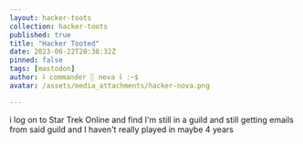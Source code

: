 ```yaml
---
layout: hacker-toots
collection: hacker-toots
published: true
title: "Hacker Tooted"
date: 2023-06-22T20:38:32Z
pinned: false
tags: [mastodon]
author: ⸸ commander ░ nova ⸸ :~$
avatar: /assets/media_attachments/hacker-nova.png

---
```


<p>i log on to Star Trek Online and find I&#39;m still in a guild and still getting emails from said guild and I haven&#39;t really played in maybe 4 years</p>


